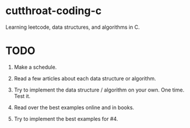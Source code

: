 # cutthroat-coding-c

Learning leetcode, data structures, and algorithms in C.

# TODO

1. Make a schedule.

2. Read a few articles about each data structure or algorithm.

3. Try to implement the data structure / algorithm on your own. One time. Test it.

4. Read over the best examples online and in books.

5. Try to implement the best examples for #4.
